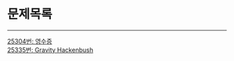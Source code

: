 # 문제목록

---

[25304번: 영수증](https://www.acmicpc.net/problem/25304)  
[25335번: Gravity Hackenbush](https://www.acmicpc.net/problem/25335)  
